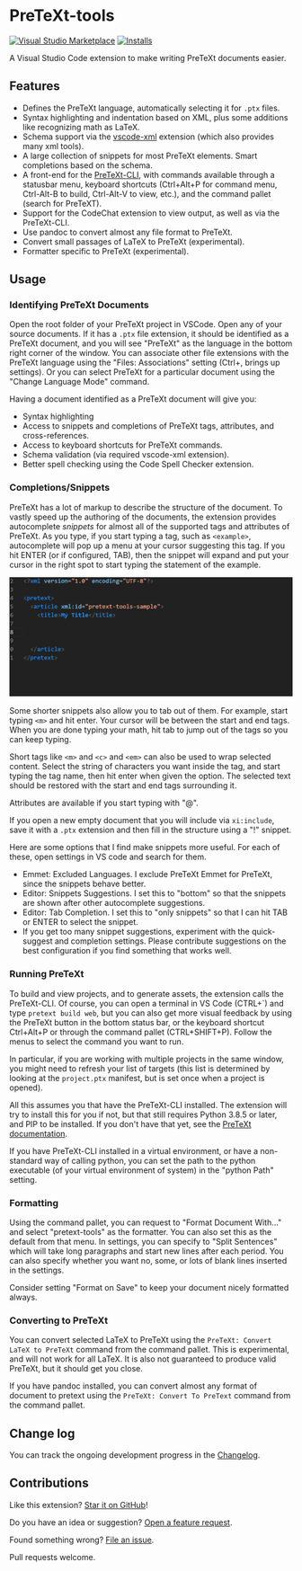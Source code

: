# PreTeXt-tools

[![Visual Studio Marketplace](https://img.shields.io/visual-studio-marketplace/v/oscarlevin.pretext-tools?color=informational&logo=visualstudiocode&style=for-the-badge&label=VS%20Marketplace)](https://marketplace.visualstudio.com/items?itemName=oscarlevin.pretext-tools)
[![Installs](https://img.shields.io/visual-studio-marketplace/i/oscarlevin.pretext-tools?logo=visualstudiocode&color=informational&style=for-the-badge)](https://marketplace.visualstudio.com/items?itemName=oscarlevin.pretext-tools)

A Visual Studio Code extension to make writing PreTeXt documents easier.

## Features

- Defines the PreTeXt language, automatically selecting it for `.ptx` files.
- Syntax highlighting and indentation based on XML, plus some additions like recognizing math as LaTeX.
- Schema support via the [vscode-xml](https://github.com/redhat-developer/vscode-xml) extension (which also provides many xml tools).
- A large collection of snippets for most PreTeXt elements. Smart completions based on the schema.
- A front-end for the [PreTeXt-CLI](https://github.com/PreTeXtBook/pretext-cli), with commands available through a statusbar menu, keyboard shortcuts (Ctrl+Alt+P for command menu, Ctrl-Alt-B to build, Ctrl-Alt-V to view, etc.), and the command pallet (search for PreTeXT).
- Support for the CodeChat extension to view output, as well as via the PreTeXt-CLI.
- Use pandoc to convert almost any file format to PreTeXt.
- Convert small passages of LaTeX to PreTeXt (experimental).
- Formatter specific to PreTeXt (experimental).

## Usage

### Identifying PreTeXt Documents

Open the root folder of your PreTeXt project in VSCode. Open any of your source documents. If it has a `.ptx` file extension, it should be identified as a PreTeXt document, and you will see "PreTeXt" as the language in the bottom right corner of the window. You can associate other file extensions with the PreTeXt language using the "Files: Associations" setting (Ctrl+, brings up settings). Or you can select PreTeXt for a particular document using the "Change Language Mode" command.

Having a document identified as a PreTeXt document will give you:

- Syntax highlighting
- Access to snippets and completions of PreTeXt tags, attributes, and cross-references.
- Access to keyboard shortcuts for PreTeXt commands.
- Schema validation (via required vscode-xml extension).
- Better spell checking using the Code Spell Checker extension.

### Completions/Snippets

PreTeXt has a lot of markup to describe the structure of the document. To vastly speed up the authoring of the documents, the extension provides autocomplete _snippets_ for almost all of the supported tags and attributes of PreTeXt. As you type, if you start typing a tag, such as `<example>`, autocomplete will pop up a menu at your cursor suggesting this tag. If you hit ENTER (or if configured, TAB), then the snippet will expand and put your cursor in the right spot to start typing the statement of the example.

![animation showing snippets](assets/snippets.gif "snippet example")

Some shorter snippets also allow you to tab out of them. For example, start typing `<m>` and hit enter. Your cursor will be between the start and end tags. When you are done typing your math, hit tab to jump out of the tags so you can keep typing.

Short tags like `<m>` and `<c>` and `<em>` can also be used to wrap selected content. Select the string of characters you want inside the tag, and start typing the tag name, then hit enter when given the option. The selected text should be restored with the start and end tags surrounding it.

Attributes are available if you start typing with "@".

If you open a new empty document that you will include via `xi:include`, save it with a `.ptx` extension and then fill in the structure using a "!" snippet.

Here are some options that I find make snippets more useful. For each of these, open settings in VS code and search for them.

- Emmet: Excluded Languages. I exclude PreTeXt Emmet for PreTeXt, since the snippets behave better.
- Editor: Snippets Suggestions. I set this to "bottom" so that the snippets are shown after other autocomplete suggestions.
- Editor: Tab Completion. I set this to "only snippets" so that I can hit TAB or ENTER to select the snippet.
- If you get too many snippet suggestions, experiment with the quick-suggest and completion settings. Please contribute suggestions on the best configuration if you find something that works well.

### Running PreTeXt

To build and view projects, and to generate assets, the extension calls the PreTeXt-CLI. Of course, you can open a terminal in VS Code (CTRL+\`) and type `pretext build web`, but you can also get more visual feedback by using the PreTeXt button in the bottom status bar, or the keyboard shortcut Ctrl+Alt+P or through the command pallet (CTRL+SHIFT+P). Follow the menus to select the command you want to run.

In particular, if you are working with multiple projects in the same window, you might need to refresh your list of targets (this list is determined by looking at the `project.ptx` manifest, but is set once when a project is opened).

All this assumes you that have the PreTeXt-CLI installed. The extension will try to install this for you if not, but that still requires Python 3.8.5 or later, and PIP to be installed. If you don't have that yet, see the [PreTeXt documentation](https://pretextbook.org/doc/guide/html/quickstart-getting-pretext.html).

If you have PreTeXt-CLI installed in a virtual environment, or have a non-standard way of calling python, you can set the path to the python executable (of your virtual environment of system) in the "python Path" setting.

### Formatting

Using the command pallet, you can request to "Format Document With..." and select "pretext-tools" as the formatter. You can also set this as the default from that menu. In settings, you can specify to "Split Sentences" which will take long paragraphs and start new lines after each period. You can also specify whether you want no, some, or lots of blank lines inserted in the settings.

Consider setting "Format on Save" to keep your document nicely formatted always.

### Converting to PreTeXt

You can convert selected LaTeX to PreTeXt using the `PreTeXt: Convert LaTeX to PreTeXt` command from the command pallet. This is experimental, and will not work for all LaTeX. It is also not guaranteed to produce valid PreTeXt, but it should get you close.

If you have pandoc installed, you can convert almost any format of document to pretext using the `PreTeXt: Convert To PreText` command from the command pallet.

## Change log

You can track the ongoing development progress in the [Changelog](CHANGELOG.md).

## Contributions

Like this extension? [Star it on GitHub](https://github.com/oscarlevin/pretext-tools/stargazers)!

Do you have an idea or suggestion? [Open a feature request](https://github.com/oscarlevin/pretext-tools/issues).

Found something wrong? [File an issue](https://github.com/oscarlevin/pretext-tools//issues).

Pull requests welcome.

